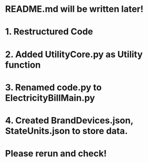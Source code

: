 # README.md will be written later! 

# 1. Restructured Code
# 2. Added UtilityCore.py as Utility function
# 3. Renamed code.py to ElectricityBillMain.py
# 4. Created BrandDevices.json, StateUnits.json to store data. 
# Please rerun and check!
